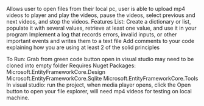 Allows user to open files from their local pc, user is able to upload mp4 videos to player and play the videos, pause the videos, select previous and next videos, and stop the videos.
Features List:
Create a dictionary or list, populate it with several values, retrieve at least one value, and use it in your program
Implement a log that records errors, invalid inputs, or other important events and writes them to a text file
Add comments to your code explaining how you are using at least 2 of the solid principles

To Run: 
Grab from green code button
open in visual studio
may need to be cloned into empty folder
Requires Nuget Packages:
Microsoft.EntityFrameworkCore.Design
Microsoft.EntityFrameworkCore.Sqlite
Microsoft.EntityFrameworkCore.Tools
In visual studio: run the project, when media player opens, click the Open button to open your file explorer, will need mp4 videos for testing on local machine.



